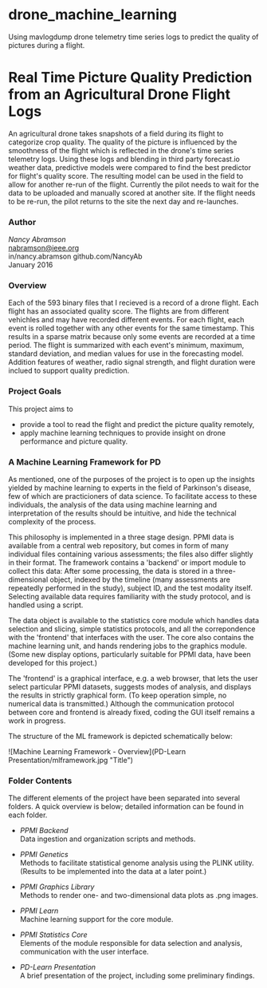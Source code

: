 # drone_machine_learning
Using mavlogdump drone telemetry time series logs to predict the quality of pictures during a flight.

Real Time Picture Quality Prediction from an Agricultural Drone Flight Logs
===========================================================================

An agricultural drone takes snapshots of a field during its flight to categorize crop quality. The quality of the picture is influenced by the smoothness of the flight which is reflected in the drone's time series telemetry logs. Using these logs and blending in third party forecast.io weather data, predictive models were compared to find the best predictor for flight's quality score. The resulting model can be used in the field to allow for another re-run of the flight.  Currently the pilot needs to wait for the data to be uploaded and manually scored at another site. If the flight needs to be re-run, the pilot returns to the site the next day and re-launches.

### Author

*Nancy Abramson*<br>
[nabramson@ieee.org](mailto:nabramson@ieee.org)<br>
in/nancy.abramson
github.com/NancyAb<br>
January 2016

### Overview

Each of the 593 binary files that I recieved is a record of a drone flight. Each flight has an associated quality score. The flights are from different vehichles and may have recorded different events. For each flight, each event is rolled together with any other events for the same timestamp. This results in a sparse matrix because only some events are recorded at a time period. The flight is summarized with each event's minimum, maximum, standard deviation,  and median values for use in the forecasting model. Addition features of weather, radio signal strength, and flight duration were inclued to support quality prediction.

### Project Goals

This project aims to

* provide a tool to read the flight and predict the picture quality remotely, 
* apply machine learning techniques to provide insight on drone performance and picture quality.

### A Machine Learning Framework for PD

As mentioned, one of the purposes of the project is to open up the insights yielded by machine learning to experts in the field of Parkinson's disease, few of which are practicioners of data science.  To facilitate access to these individuals, the analysis of the data using machine learning and interpretation of the results should be intuitive, and hide the technical complexity of the process.  

This philosophy is implemented in a three stage design.  PPMI data is available from a central web repository, but comes in form of many individual files containing various assessments; the files also differ slightly in their format.  The framework contains a 'backend' or import module to collect this data:  After some processing, the data is stored in a three-dimensional object, indexed by the timeline (many assessments are repeatedly performed in the study), subject ID, and the test modality itself.  Selecting available data requires familiarity with the study protocol, and is handled using a script.

The data object is available to the statistics core module which handles data selection and slicing, simple statistics protocols, and all the correpondence with the 'frontend' that interfaces with the user.  The core also contains the machine learning unit, and hands rendering jobs to the graphics module.  (Some new display options, particularly suitable for PPMI data, have been developed for this project.)

The 'frontend' is a graphical interface, e.g. a web browser, that lets the user select particular PPMI datasets, suggests modes of analysis, and displays the results in strictly graphical form.  (To keep operation simple, no numerical data is transmitted.)  Although the communication protocol between core and frontend is already fixed, coding the GUI itself remains a work in progress.

The structure of the ML framework is depicted schematically below:

![Machine Learning Framework - Overview](PD-Learn Presentation/mlframework.jpg "Title")

### Folder Contents

The different elements of the project have been separated into several folders.  A quick overview is below; detailed information can be found in each folder.

*	*PPMI Backend*<br>
	Data ingestion and organization scripts and methods.

*	*PPMI Genetics*<br>
	Methods to facilitate statistical genome analysis using the PLINK utility.  (Results to be implemented into the data at a later point.)

*	*PPMI Graphics Library*<br>
	Methods to render one- and two-dimensional data plots as .png images.

*	*PPMI Learn*<br>
	Machine learning support for the core module.

*	*PPMI Statistics Core*<br>
	Elements of the module responsible for data selection and analysis, communication with the user interface.

*	*PD-Learn Presentation*<br>
	A brief presentation of the project, including some preliminary findings.


